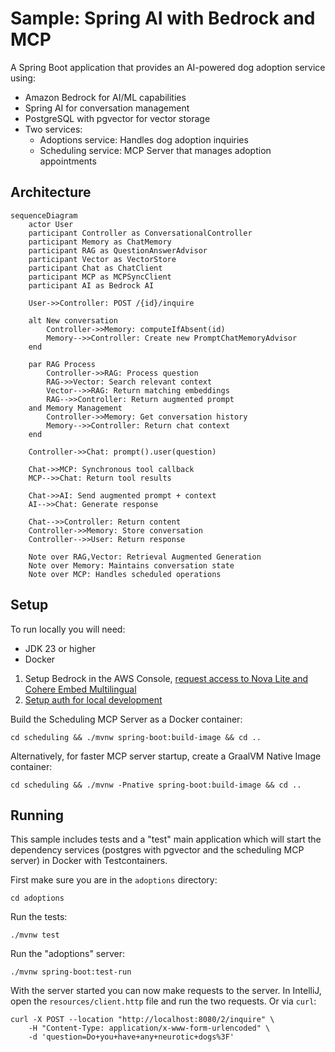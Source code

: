 # Sample: Spring AI with Bedrock and MCP

A Spring Boot application that provides an AI-powered dog adoption service using:
- Amazon Bedrock for AI/ML capabilities
- Spring AI for conversation management
- PostgreSQL with pgvector for vector storage
- Two services:
    - Adoptions service: Handles dog adoption inquiries
    - Scheduling service: MCP Server that manages adoption appointments

## Architecture

```mermaid
sequenceDiagram
    actor User
    participant Controller as ConversationalController
    participant Memory as ChatMemory
    participant RAG as QuestionAnswerAdvisor
    participant Vector as VectorStore
    participant Chat as ChatClient
    participant MCP as MCPSyncClient
    participant AI as Bedrock AI

    User->>Controller: POST /{id}/inquire
    
    alt New conversation
        Controller->>Memory: computeIfAbsent(id)
        Memory-->>Controller: Create new PromptChatMemoryAdvisor
    end

    par RAG Process
        Controller->>RAG: Process question
        RAG->>Vector: Search relevant context
        Vector-->>RAG: Return matching embeddings
        RAG-->>Controller: Return augmented prompt
    and Memory Management
        Controller->>Memory: Get conversation history
        Memory-->>Controller: Return chat context
    end

    Controller->>Chat: prompt().user(question)
    
    Chat->>MCP: Synchronous tool callback
    MCP-->>Chat: Return tool results
    
    Chat->>AI: Send augmented prompt + context
    AI-->>Chat: Generate response
    
    Chat-->>Controller: Return content
    Controller->>Memory: Store conversation
    Controller-->>User: Return response

    Note over RAG,Vector: Retrieval Augmented Generation
    Note over Memory: Maintains conversation state
    Note over MCP: Handles scheduled operations
```

## Setup

To run locally you will need:
- JDK 23 or higher
- Docker

1. Setup Bedrock in the AWS Console, [request access to Nova Lite and Cohere Embed Multilingual](https://us-east-1.console.aws.amazon.com/bedrock/home?region=us-east-1#/modelaccess)
1. [Setup auth for local development](https://docs.aws.amazon.com/cli/v1/userguide/cli-chap-authentication.html)

Build the Scheduling MCP Server as a Docker container:
```
cd scheduling && ./mvnw spring-boot:build-image && cd ..
```
Alternatively, for faster MCP server startup, create a GraalVM Native Image container:
```
cd scheduling && ./mvnw -Pnative spring-boot:build-image && cd ..
```

## Running

This sample includes tests and a "test" main application which will start the dependency services (postgres with pgvector and the scheduling MCP server) in Docker with Testcontainers.

First make sure you are in the `adoptions` directory:
```
cd adoptions
```

Run the tests:
```
./mvnw test
```

Run the "adoptions" server:
```
./mvnw spring-boot:test-run
```

With the server started you can now make requests to the server.
In IntelliJ, open the `resources/client.http` file and run the two requests.
Or via `curl`:
```
curl -X POST --location "http://localhost:8080/2/inquire" \
    -H "Content-Type: application/x-www-form-urlencoded" \
    -d 'question=Do+you+have+any+neurotic+dogs%3F'
```
